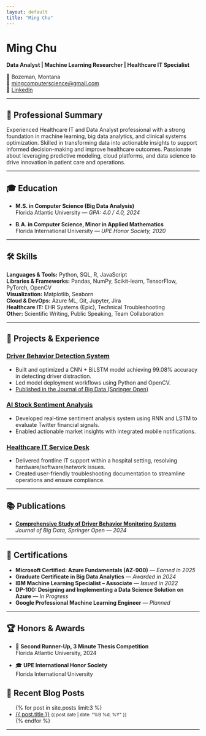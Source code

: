 ```yaml
---
layout: default
title: "Ming Chu"
---
```


# Ming Chu  
**Data Analyst | Machine Learning Researcher | Healthcare IT Specialist**

📍 Bozeman, Montana  
📧 [mingcomputerscience@gmail.com](mailto:mingcomputerscience@gmail.com)  
🔗 [LinkedIn](https://www.linkedin.com/in/ming-ai)

---

## 🧠 Professional Summary

Experienced Healthcare IT and Data Analyst professional with a strong foundation in machine learning, big data analytics, and clinical systems optimization. Skilled in transforming data into actionable insights to support informed decision-making and improve healthcare outcomes. Passionate about leveraging predictive modeling, cloud platforms, and data science to drive innovation in patient care and operations.

---

## 🎓 Education

- **M.S. in Computer Science (Big Data Analysis)**  
  Florida Atlantic University — *GPA: 4.0 / 4.0, 2024*

- **B.A. in Computer Science, Minor in Applied Mathematics**  
  Florida International University — *UPE Honor Society, 2020*

---

## 🛠️ Skills

**Languages & Tools:** Python, SQL, R, JavaScript  
**Libraries & Frameworks:** Pandas, NumPy, Scikit-learn, TensorFlow, PyTorch, OpenCV  
**Visualization:** Matplotlib, Seaborn  
**Cloud & DevOps:** Azure ML, Git, Jupyter, Jira  
**Healthcare IT:** EHR Systems (Epic), Technical Troubleshooting  
**Other:** Scientific Writing, Public Speaking, Team Collaboration

---

## 💼 Projects & Experience

### [Driver Behavior Detection System](projects/driver_behavior_detection.md)
- Built and optimized a CNN + BiLSTM model achieving 99.08% accuracy in detecting driver distraction.
- Led model deployment workflows using Python and OpenCV.
- [Published in the Journal of Big Data (Springer Open)](https://doi.org/10.1186/s40537-024-00890-0)

### [AI Stock Sentiment Analysis](projects/ai_stock_sentiment_analysis.md)
- Developed real-time sentiment analysis system using RNN and LSTM to evaluate Twitter financial signals.
- Enabled actionable market insights with integrated mobile notifications.

### [Healthcare IT Service Desk](projects/healthcare_it_service_desk.md)
- Delivered frontline IT support within a hospital setting, resolving hardware/software/network issues.
- Created user-friendly troubleshooting documentation to streamline operations and ensure compliance.

---

## 📚 Publications

- [**Comprehensive Study of Driver Behavior Monitoring Systems**](https://doi.org/10.1186/s40537-024-00890-0)  
  *Journal of Big Data, Springer Open — 2024*

---

## 🧾 Certifications

- **Microsoft Certified: Azure Fundamentals (AZ-900)** — *Earned in 2025*  
- **Graduate Certificate in Big Data Analytics** — *Awarded in 2024*  
- **IBM Machine Learning Specialist – Associate** — *Issued in 2022*  
- **DP-100: Designing and Implementing a Data Science Solution on Azure** — *In Progress*  
- **Google Professional Machine Learning Engineer** — *Planned*

---

## 🏆 Honors & Awards

- 🥉 **Second Runner-Up, 3 Minute Thesis Competition**  
  Florida Atlantic University, 2024  

- 🎓 **UPE International Honor Society**  
  Florida International University

## 📝 Recent Blog Posts

<ul>
  {% for post in site.posts limit:3 %}
    <li>
      <a href="{{ post.url }}">{{ post.title }}</a>
      <small>{{ post.date | date: "%B %d, %Y" }}</small>
    </li>
  {% endfor %}
</ul>

---
